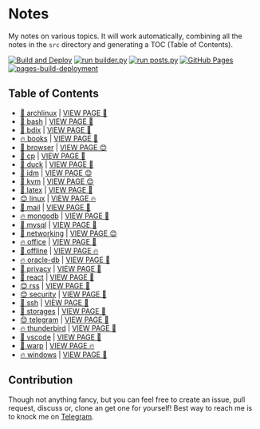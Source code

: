 # Notes

My notes on various topics. It will work automatically, combining all the notes in the `src` directory and generating a TOC (Table of Contents).

[![Build and Deploy](https://github.com/SharafatKarim/notes/actions/workflows/action.yml/badge.svg)](https://github.com/SharafatKarim/notes/actions/workflows/action.yml)
[![run builder.py](https://github.com/SharafatKarim/notes/actions/workflows/action.yml/badge.svg)](https://github.com/SharafatKarim/notes/actions/workflows/action.yml)
[![run posts.py](https://github.com/SharafatKarim/notes/actions/workflows/posts.yml/badge.svg)](https://github.com/SharafatKarim/notes/actions/workflows/posts.yml)
[![GitHub Pages](https://github.com/SharafatKarim/notes/actions/workflows/gh-pages.yml/badge.svg)](https://github.com/SharafatKarim/notes/actions/workflows/gh-pages.yml)
[![pages-build-deployment](https://github.com/SharafatKarim/notes/actions/workflows/pages/pages-build-deployment/badge.svg)](https://github.com/SharafatKarim/notes/actions/workflows/pages/pages-build-deployment)


## Table of Contents

- [🍕 archlinux](src/archlinux.md) | <a href='https://sharafat.is-a.dev/notes/archlinux' target='_blank'>VIEW PAGE 🌟</a>
- [🚀 bash](src/bash.md) | <a href='https://sharafat.is-a.dev/notes/bash' target='_blank'>VIEW PAGE 🤖</a>
- [🌟 bdix](src/bdix.md) | <a href='https://sharafat.is-a.dev/notes/bdix' target='_blank'>VIEW PAGE 🤖</a>
- [🔥 books](src/books.md) | <a href='https://sharafat.is-a.dev/notes/books' target='_blank'>VIEW PAGE 🌈</a>
- [🎉 browser](src/browser.md) | <a href='https://sharafat.is-a.dev/notes/browser' target='_blank'>VIEW PAGE 😊</a>
- [🚀 cp](src/cp.md) | <a href='https://sharafat.is-a.dev/notes/cp' target='_blank'>VIEW PAGE 🌈</a>
- [🌟 duck](src/duck.md) | <a href='https://sharafat.is-a.dev/notes/duck' target='_blank'>VIEW PAGE 🌈</a>
- [🎉 idm](src/idm.md) | <a href='https://sharafat.is-a.dev/notes/idm' target='_blank'>VIEW PAGE 😊</a>
- [🎉 kvm](src/kvm.md) | <a href='https://sharafat.is-a.dev/notes/kvm' target='_blank'>VIEW PAGE 😊</a>
- [🌈 latex](src/latex.md) | <a href='https://sharafat.is-a.dev/notes/latex' target='_blank'>VIEW PAGE 🤖</a>
- [😊 linux](src/linux.md) | <a href='https://sharafat.is-a.dev/notes/linux' target='_blank'>VIEW PAGE 🔥</a>
- [👾 mail](src/mail.md) | <a href='https://sharafat.is-a.dev/notes/mail' target='_blank'>VIEW PAGE 🤖</a>
- [🔥 mongodb](src/mongodb.md) | <a href='https://sharafat.is-a.dev/notes/mongodb' target='_blank'>VIEW PAGE 🍕</a>
- [🌈 mysql](src/mysql.md) | <a href='https://sharafat.is-a.dev/notes/mysql' target='_blank'>VIEW PAGE 🎸</a>
- [👾 networking](src/networking.md) | <a href='https://sharafat.is-a.dev/notes/networking' target='_blank'>VIEW PAGE 😊</a>
- [🔥 office](src/office.md) | <a href='https://sharafat.is-a.dev/notes/office' target='_blank'>VIEW PAGE 🍕</a>
- [🎉 offline](src/offline.md) | <a href='https://sharafat.is-a.dev/notes/offline' target='_blank'>VIEW PAGE 🔥</a>
- [🔥 oracle-db](src/oracle-db.md) | <a href='https://sharafat.is-a.dev/notes/oracle-db' target='_blank'>VIEW PAGE 🎸</a>
- [🍕 privacy](src/privacy.md) | <a href='https://sharafat.is-a.dev/notes/privacy' target='_blank'>VIEW PAGE 🌈</a>
- [🎉 react](src/react.md) | <a href='https://sharafat.is-a.dev/notes/react' target='_blank'>VIEW PAGE 🌈</a>
- [😊 rss](src/rss.md) | <a href='https://sharafat.is-a.dev/notes/rss' target='_blank'>VIEW PAGE 🎸</a>
- [😊 security](src/security.md) | <a href='https://sharafat.is-a.dev/notes/security' target='_blank'>VIEW PAGE 🌟</a>
- [👾 ssh](src/ssh.md) | <a href='https://sharafat.is-a.dev/notes/ssh' target='_blank'>VIEW PAGE 🤖</a>
- [👾 storages](src/storages.md) | <a href='https://sharafat.is-a.dev/notes/storages' target='_blank'>VIEW PAGE 🌟</a>
- [😊 telegram](src/telegram.md) | <a href='https://sharafat.is-a.dev/notes/telegram' target='_blank'>VIEW PAGE 🌟</a>
- [🔥 thunderbird](src/thunderbird.md) | <a href='https://sharafat.is-a.dev/notes/thunderbird' target='_blank'>VIEW PAGE 🌟</a>
- [👾 vscode](src/vscode.md) | <a href='https://sharafat.is-a.dev/notes/vscode' target='_blank'>VIEW PAGE 🚀</a>
- [🚀 warp](src/warp.md) | <a href='https://sharafat.is-a.dev/notes/warp' target='_blank'>VIEW PAGE 🔥</a>
- [🔥 windows](src/windows.md) | <a href='https://sharafat.is-a.dev/notes/windows' target='_blank'>VIEW PAGE 👾</a>

## Contribution

Though not anything fancy, but you can feel free to create an issue, pull request, discuss or, clone an get one for yourself!
Best way to reach me is to knock me on [Telegram](https://t.me/SharafatKarim).

